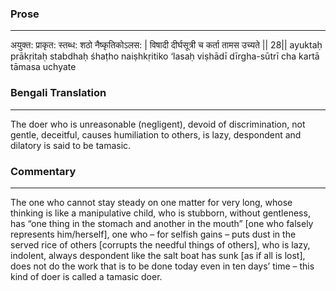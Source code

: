 ### Prose 
 --- 
अयुक्त: प्राकृत: स्तब्ध: शठो नैष्कृतिकोऽलस: |
विषादी दीर्घसूत्री च कर्ता तामस उच्यते || 28||
ayuktaḥ prākṛitaḥ stabdhaḥ śhaṭho naiṣhkṛitiko ‘lasaḥ
viṣhādī dīrgha-sūtrī cha kartā tāmasa uchyate

### Bengali Translation 
 --- 
The doer who is unreasonable (negligent), devoid of discrimination, not gentle, deceitful, causes humiliation to others, is lazy, despondent and dilatory is said to be tamasic.

### Commentary 
 --- 
The one who cannot stay steady on one matter for very long, whose thinking is like a manipulative child, who is stubborn, without gentleness, has “one thing in the stomach and another in the mouth” [one who falsely represents him/herself], one who – for selfish gains – puts dust in the served rice of others [corrupts the needful things of others], who is lazy, indolent, always despondent like the salt boat has sunk [as if all is lost], does not do the work that is to be done today even in ten days’ time – this kind of doer is called a tamasic doer.